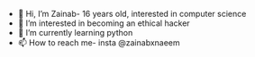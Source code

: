 - 👋 Hi, I’m Zainab- 16 years old, interested in computer science
- 👀 I’m interested in becoming an ethical hacker
- 🌱 I’m currently learning python
- 📫 How to reach me- insta @zainabxnaeem 

<!---
Zainabx/Zainabx is a ✨ special ✨ repository because its `README.md` (this file) appears on your GitHub profile.
You can click the Preview link to take a look at your changes.
--->
